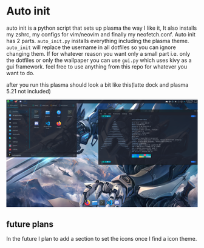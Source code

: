 # Auto init

auto init is a python script that sets up plasma the way I like it, It also installs my zshrc, my configs for vim/neovim and finally my neofetch.conf. Auto init has 2 parts. `auto_init.py` installs everything including the plasma theme. `auto_init` will replace the username in all dotfiles so you can ignore changing them. If for whatever reason you want only a small part i.e. only the dotfiles or only the wallpaper you can use `gui.py` which uses kivy as a gui framework. feel free to use anything from this repo for whatever you want to do.

after you run this plasma should look a bit like this(latte dock and plasma 5.21 not included)

![plasma](.github/desktop.png)

## future plans

In the future I plan to add a section to set the icons once I find a icon theme.
